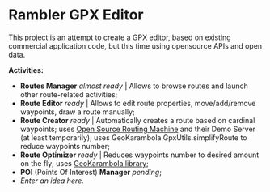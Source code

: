 Rambler GPX Editor
===================================

This project is an attempt to create a GPX editor, based on existing commercial application code, 
but this time using opensource APIs and open data. 

**Activities:**

- **Routes Manager** *almost ready* | Allows to browse routes and launch other route-related activities;
- **Route Editor** *ready* | Allows to edit route properties, move/add/remove waypoints, draw a route manually;
- **Route Creator** *ready* | Automatically creates a route based on cardinal waypoints; 
uses [Open Source Routing Machine](http://project-osrm.org) and their Demo Server (at least temporarily); 
uses GeoKarambola GpxUtils.simplifyRoute to reduce waypoints number;
- **Route Optimizer** *ready* | Reduces waypoints number to desired amount on the fly; uses [GeoKarambola library](https://sourceforge.net/projects/geokarambola);
- **POI** (Points Of Interest) **Manager** *pending*;
- *Enter an idea here.*
